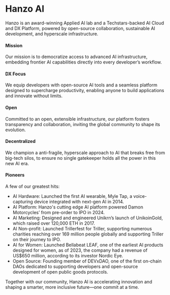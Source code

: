 # Hanzo AI

Hanzo is an award-winning Applied AI lab and a Techstars-backed AI Cloud and DX Platform, powered by open-source collaboration, sustainable AI development, and hyperscale infrastructure.

#### Mission
Our mission is to democratize access to advanced AI infrastructure, embedding frontier AI capabilities directly into every developer’s workflow.

#### DX Focus
We equip developers with open-source AI tools and a seamless platform designed to supercharge productivity, enabling anyone to build applications and innovate without limits.

#### Open
Committed to an open, extensible infrastructure, our platform fosters transparency and collaboration, inviting the global community to shape its evolution.

#### Decentralized
We champion a anti-fragile, hyperscale approach to AI that breaks free from big-tech silos, to ensure no single gatekeeper holds all the power in this new AI era.

#### Pioneers

A few of our greatest hits:

- AI Hardware: Launched the first AI wearable, Myle Tap, a voice-capturing device integrated with next-gen AI in 2014.
- AI Platform: Hanzo's cutting edge AI platform powered Damon Motorcycles’ from pre-order to IPO in 2024.
- AI Marketing: Designed and engineered Unikrn’s launch of UnikoinGold, which raised over 120,000 ETH in 2017.
- AI Non-profit: Launched Trillerfest for Triller, supporting numerous charities reaching over 169 million people globally and supporting Triller on their journey to IPO.
- AI for Women: Launched Bellabeat LEAF, one of the earliest AI products designed for women, as of 2023, the company had a revenue of US$650 million, according to its investor Nordic Eye.
- Open Source: Founding member of DEVxDAO, one of the first on-chain DAOs dedicated to supporting developers and open-source development of open public goods protocols.

Together with our community, Hanzo AI is accelerating innovation and shaping a smarter, more inclusive future—one commit at a time.
